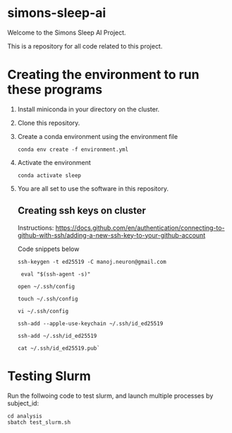# simons-sleep-ai

Welcome to the Simons Sleep AI Project.

This is a repository for all code related to this project.

# Creating the environment to run these programs

1. Install miniconda in your directory on the cluster.
2. Clone this repository.
3. Create a conda environment using the environment file
   
   `conda env create -f environment.yml`
4. Activate the environment

   `conda activate sleep`

5. You are all set to use the software in this repository.

   ## Creating ssh keys on cluster

   Instructions: https://docs.github.com/en/authentication/connecting-to-github-with-ssh/adding-a-new-ssh-key-to-your-github-account

   Code snippets below
   ```
   ssh-keygen -t ed25519 -C manoj.neuron@gmail.com
   
    eval "$(ssh-agent -s)"
   
   open ~/.ssh/config
   
   touch ~/.ssh/config
   
   vi ~/.ssh/config
   
   ssh-add --apple-use-keychain ~/.ssh/id_ed25519
   
   ssh-add ~/.ssh/id_ed25519
   
   cat ~/.ssh/id_ed25519.pub`
   ```
# Testing Slurm
Run the follwoing code to test slurm, and launch multiple processes by subject_id: 
```
cd analysis
sbatch test_slurm.sh
```
